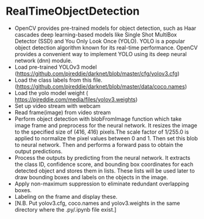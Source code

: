 # RealTimeObjectDetection
- OpenCV provides pre-trained models for object detection, such as Haar cascades deep learning-based models like Single Shot MultiBox Detector (SSD) and You Only Look Once (YOLO). YOLO is a popular object detection algorithm known for its real-time performance. OpenCV provides a convenient way to implement YOLO using its deep neural network (dnn) module.
- Load  pre-trained YOLOv3 model (https://github.com/pjreddie/darknet/blob/master/cfg/yolov3.cfg)
- Load the class labels from this file. (https://github.com/pjreddie/darknet/blob/master/data/coco.names)
- Load the yolo model weight ( https://pjreddie.com/media/files/yolov3.weights)
- Set up video stream with webcam
- Read frame(image) from video stream
- Perform object detection with blobFromImage function which take image frame and preprocess  for the neural network. It resizes the image to the specified size of (416, 416) pixels.The scale factor of  1/255.0 is applied to normalize the pixel values between 0 and 1. Then set this blob to neural network. Then and performs a forward pass to obtain the output predictions.
- Process the outputs by predicting from the neural network. It extracts the class ID, confidence score, and bounding box coordinates for each detected object and stores them in lists. These lists will be used later to draw bounding boxes and labels on the objects in the image.
- Apply non-maximum suppression to eliminate redundant overlapping boxes.
- Labeling on the frame and display these.
- [N.B. Put yolov3.cfg, coco.names and yolov3.weights in the same directory where the .py/.ipynb file exist.]
